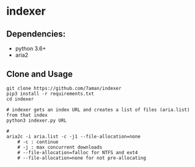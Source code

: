 # indexer

## Dependencies:
- python 3.6+
- aria2

## Clone and Usage

```shell
git clone https://github.com/7aman/indexer
pip3 install -r requirements.txt
cd indexer

# indexer gets an index URL and creates a list of files (aria.list) from that index
python3 indexer.py URL

#
aria2c -i aria.list -c -j1 --file-allocation=none
    # -c : continue
    # -j : max concurrent downloads
    # --file-allocation=falloc for NTFS and ext4
    # --file-allocation=none for not pre-allocating
```
